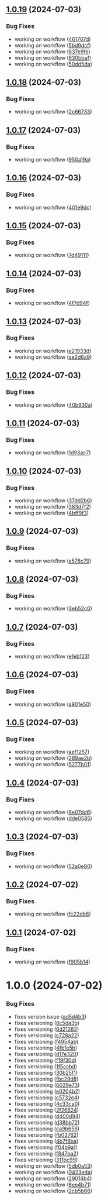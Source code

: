 ## [1.0.19](https://github.com/evanmcpheron/delete_me/compare/v1.0.18...v1.0.19) (2024-07-03)


### Bug Fixes

* working on workflow ([461707d](https://github.com/evanmcpheron/delete_me/commit/461707dd51ee155d32c983f480f32c856ac5173d))
* working on workflow ([5bd9dcf](https://github.com/evanmcpheron/delete_me/commit/5bd9dcf389b6edc913dea8c86d5143a59e2c58ea))
* working on workflow ([837e9fe](https://github.com/evanmcpheron/delete_me/commit/837e9fec3abca3e137f60cd12f94f9c61b714e12))
* working on workflow ([630bbaf](https://github.com/evanmcpheron/delete_me/commit/630bbafbf5fe62793eec4c7245d64fbc0b4c2fb2))
* working on workflow ([50dd5da](https://github.com/evanmcpheron/delete_me/commit/50dd5dace26156cb8f4be76ea362aacd0de27252))

## [1.0.18](https://github.com/evanmcpheron/delete_me/compare/v1.0.17...v1.0.18) (2024-07-03)


### Bug Fixes

* working on workflow ([2c66733](https://github.com/evanmcpheron/delete_me/commit/2c66733127b87ad539ac23c63bb230e7b87c7013))

## [1.0.17](https://github.com/evanmcpheron/delete_me/compare/v1.0.16...v1.0.17) (2024-07-03)


### Bug Fixes

* working on workflow ([950a19a](https://github.com/evanmcpheron/delete_me/commit/950a19acc871843597dd9d1089bce5a4c062a5d7))

## [1.0.16](https://github.com/evanmcpheron/delete_me/compare/v1.0.15...v1.0.16) (2024-07-03)


### Bug Fixes

* working on workflow ([401e9dc](https://github.com/evanmcpheron/delete_me/commit/401e9dc082972e0a17929a0462fa3c75e079800c))

## [1.0.15](https://github.com/evanmcpheron/delete_me/compare/v1.0.14...v1.0.15) (2024-07-03)


### Bug Fixes

* working on workflow ([7d49111](https://github.com/evanmcpheron/delete_me/commit/7d491114c8a6cdc82918924f0381c4c0728d7feb))

## [1.0.14](https://github.com/evanmcpheron/delete_me/compare/v1.0.13...v1.0.14) (2024-07-03)


### Bug Fixes

* working on workflow ([4f7d94f](https://github.com/evanmcpheron/delete_me/commit/4f7d94fd9c24b02bd4324567e08d346ce54b192d))

## [1.0.13](https://github.com/evanmcpheron/delete_me/compare/v1.0.12...v1.0.13) (2024-07-03)


### Bug Fixes

* working on workflow ([e21933d](https://github.com/evanmcpheron/delete_me/commit/e21933d5b6b2e13e6abf152eafb0bac58600fb16))
* working on workflow ([ae2d6a9](https://github.com/evanmcpheron/delete_me/commit/ae2d6a9a6878cc3bf5238f281404438f01f6364e))

## [1.0.12](https://github.com/evanmcpheron/delete_me/compare/v1.0.11...v1.0.12) (2024-07-03)


### Bug Fixes

* working on workflow ([40b930a](https://github.com/evanmcpheron/delete_me/commit/40b930ae56160e15bed8235ea832976842d9d3a9))

## [1.0.11](https://github.com/evanmcpheron/delete_me/compare/v1.0.10...v1.0.11) (2024-07-03)


### Bug Fixes

* working on workflow ([1d93ac7](https://github.com/evanmcpheron/delete_me/commit/1d93ac75b6d8485a8f5f09f94302babd3215c9c4))

## [1.0.10](https://github.com/evanmcpheron/delete_me/compare/v1.0.9...v1.0.10) (2024-07-03)


### Bug Fixes

* working on workflow ([37dd2b6](https://github.com/evanmcpheron/delete_me/commit/37dd2b607d21bd62ab643698e159682d5939a528))
* working on workflow ([383d7f2](https://github.com/evanmcpheron/delete_me/commit/383d7f206945eae21bee18948baabe23fc71ba87))
* working on workflow ([4bff9f3](https://github.com/evanmcpheron/delete_me/commit/4bff9f369721543395b27e76380c803244c5b6f4))

## [1.0.9](https://github.com/evanmcpheron/delete_me/compare/v1.0.8...v1.0.9) (2024-07-03)


### Bug Fixes

* working on workflow ([a578c79](https://github.com/evanmcpheron/delete_me/commit/a578c79b56a16374880687bc51090ab94f9a02ab))

## [1.0.8](https://github.com/evanmcpheron/delete_me/compare/v1.0.7...v1.0.8) (2024-07-03)


### Bug Fixes

* working on workflow ([3eb52c0](https://github.com/evanmcpheron/delete_me/commit/3eb52c0ee59a2ce558c13700eb99b119891d08c3))

## [1.0.7](https://github.com/evanmcpheron/delete_me/compare/v1.0.6...v1.0.7) (2024-07-03)


### Bug Fixes

* working on workflow ([e1eb123](https://github.com/evanmcpheron/delete_me/commit/e1eb123caf017d12c08f40198414ea83c4b712c2))

## [1.0.6](https://github.com/evanmcpheron/delete_me/compare/v1.0.5...v1.0.6) (2024-07-03)


### Bug Fixes

* working on workflow ([a901e50](https://github.com/evanmcpheron/delete_me/commit/a901e509164573ae80a06208e7448b7b32322f7d))

## [1.0.5](https://github.com/evanmcpheron/delete_me/compare/v1.0.4...v1.0.5) (2024-07-03)


### Bug Fixes

* working on workflow ([aef1257](https://github.com/evanmcpheron/delete_me/commit/aef1257c1d5cf2fb42efe0e000911f442f8ccc11))
* working on workflow ([289ae2b](https://github.com/evanmcpheron/delete_me/commit/289ae2b365838e2fbdbd850968c9d82aa908534c))
* working on workflow ([5277b01](https://github.com/evanmcpheron/delete_me/commit/5277b014f241d2e701f0826f40fac77e1cd55c4d))

## [1.0.4](https://github.com/evanmcpheron/delete_me/compare/v1.0.3...v1.0.4) (2024-07-03)


### Bug Fixes

* working on workflow ([8e07dd6](https://github.com/evanmcpheron/delete_me/commit/8e07dd658c0eea49129dbd32704c844e2051b5de))
* working on workflow ([dde0585](https://github.com/evanmcpheron/delete_me/commit/dde05852a543c3246580108062b2e473ec0069c9))

## [1.0.3](https://github.com/evanmcpheron/delete_me/compare/v1.0.2...v1.0.3) (2024-07-03)


### Bug Fixes

* working on workflow ([52a0e80](https://github.com/evanmcpheron/delete_me/commit/52a0e80c506304dff621038bf0e665ae90a2df9c))

## [1.0.2](https://github.com/evanmcpheron/delete_me/compare/v1.0.1...v1.0.2) (2024-07-02)


### Bug Fixes

* working on workflow ([fc22db6](https://github.com/evanmcpheron/delete_me/commit/fc22db65c5655f2044e4eca144f040ea0f85f165))

## [1.0.1](https://github.com/evanmcpheron/delete_me/compare/v1.0.0...v1.0.1) (2024-07-02)


### Bug Fixes

* working on workflow ([f905b14](https://github.com/evanmcpheron/delete_me/commit/f905b14b1749d75d6b215e4f3316e0d3ef8d38b5))

# 1.0.0 (2024-07-02)


### Bug Fixes

* fixes version issue ([ad5d4b3](https://github.com/evanmcpheron/delete_me/commit/ad5d4b39f37aa9a87b614a7098f7053a1b35b48c))
* fixes versioning ([8c5da3b](https://github.com/evanmcpheron/delete_me/commit/8c5da3b9839742b7cc3900bbd58b42e0a3bfb132))
* fixes versioning ([6d21282](https://github.com/evanmcpheron/delete_me/commit/6d2128222f12f6a2d9e7f8c8abe01b2a71ffd5c7))
* fixes versioning ([c728a22](https://github.com/evanmcpheron/delete_me/commit/c728a22f4f2e15cae58b1503051cbed9cfc147c1))
* fixes versioning ([f4954ab](https://github.com/evanmcpheron/delete_me/commit/f4954ab6ca1b42c3be7b878e8fc8c80fd05d89b5))
* fixes versioning ([4fbfe5b](https://github.com/evanmcpheron/delete_me/commit/4fbfe5beca587abecb826727ff1cdcb8a65c883e))
* fixes versioning ([d17e320](https://github.com/evanmcpheron/delete_me/commit/d17e32090ada05e54f769803bf5607fc80898841))
* fixes versioning ([f19f30d](https://github.com/evanmcpheron/delete_me/commit/f19f30dfad8271974f0fa52231c101ef9b2ed7f6))
* fixes versioning ([1f5ccbd](https://github.com/evanmcpheron/delete_me/commit/1f5ccbd690206c2b13fd5261b783ba73fdff9f93))
* fixes versioning ([30b25f1](https://github.com/evanmcpheron/delete_me/commit/30b25f16008623ca258113691492f19df76e39bc))
* fixes versioning ([fbc29d8](https://github.com/evanmcpheron/delete_me/commit/fbc29d8db4ae354b21eb675b01450d0c117b614e))
* fixes versioning ([6029e73](https://github.com/evanmcpheron/delete_me/commit/6029e731266a031b83fbf58378f31e065deaf9d1))
* fixes versioning ([e0204b2](https://github.com/evanmcpheron/delete_me/commit/e0204b2fa51570902dbc76bb4b9a194224e15358))
* fixes versioning ([c5732e4](https://github.com/evanmcpheron/delete_me/commit/c5732e42ab89ffab86793a4ceb3951bcbf1f667f))
* fixes versioning ([4c33ca0](https://github.com/evanmcpheron/delete_me/commit/4c33ca0a5dee1d9cd6c64a9fabeee5bf889926a8))
* fixes versioning ([2f26624](https://github.com/evanmcpheron/delete_me/commit/2f266246d83b843d62b4a790831f24b5cc5a324d))
* fixes versioning ([d400d94](https://github.com/evanmcpheron/delete_me/commit/d400d946fdb0345b4c2c6f0acac504ff9a5ba1ed))
* fixes versioning ([d38bb72](https://github.com/evanmcpheron/delete_me/commit/d38bb729d5d406bae0b02e22afe3bca33da8046a))
* fixes versioning ([ca9b656](https://github.com/evanmcpheron/delete_me/commit/ca9b6565abcf9a5c9e8f7b20afcd861930c22e48))
* fixes versioning ([fb03762](https://github.com/evanmcpheron/delete_me/commit/fb0376237100e22d58385b574bd3b3a799d3bcb0))
* fixes versioning ([4b7f8ba](https://github.com/evanmcpheron/delete_me/commit/4b7f8ba2b955c41b0132ef0f53e8c631a6b72825))
* fixes versioning ([f04b9a1](https://github.com/evanmcpheron/delete_me/commit/f04b9a114af6b6044175b2bd2e38bc3c406f9b94))
* fixes versioning ([f847ba2](https://github.com/evanmcpheron/delete_me/commit/f847ba2ab2c561f2d7b5d3dc827ff27856b5d4aa))
* fixes versioning ([311bc99](https://github.com/evanmcpheron/delete_me/commit/311bc9901e1ef4a5c3eed41d20376196e3776e96))
* working on workflow ([5db0a53](https://github.com/evanmcpheron/delete_me/commit/5db0a53e4b5fe4a9967e3209e80756a4041cd6aa))
* working on workflow ([0423eda](https://github.com/evanmcpheron/delete_me/commit/0423eda158625679e2c4dcb8ae43138dea424860))
* working on workflow ([29014b4](https://github.com/evanmcpheron/delete_me/commit/29014b42e0b69a6b2794b82193820d4cf19048c9))
* working on workflow ([8ee4b71](https://github.com/evanmcpheron/delete_me/commit/8ee4b718b084b7bc5397000c6533c2033bdf9a4a))
* working on workflow ([2cb5b66](https://github.com/evanmcpheron/delete_me/commit/2cb5b66617ada23a5eb04c45de81ac63096ae75a))
